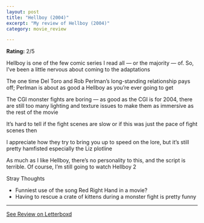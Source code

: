 ```yaml
---
layout: post
title: "Hellboy (2004)"
excerpt: "My review of Hellboy (2004)"
category: movie_review

---
```


**Rating:** 2/5

Hellboy is one of the few comic series I read all — or the majority — of. So, I’ve been a little nervous about coming to the adaptations

The one time Del Toro and Rob Perlman’s long-standing relationship pays off; Perlman is about as good a Hellboy as you’re ever going to get

The CGI monster fights are boring — as good as the CGI is for 2004, there are still too many lighting and texture issues to make them as immersive as the rest of the movie

It’s hard to tell if the fight scenes are slow or if this was just the pace of fight scenes then

I appreciate how they try to bring you up to speed on the lore, but it’s still pretty hamfisted especially the Liz plotline

As much as I like Hellboy, there’s no personality to this, and the script is terrible. Of course, I’m still going to watch Hellboy 2

Stray Thoughts
* Funniest use of the song Red Right Hand in a movie?
* Having to rescue a crate of kittens during a monster fight is pretty funny

<hr>

[See Review on Letterboxd](https://boxd.it/4cCW9h)

